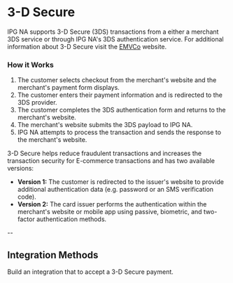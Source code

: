 
# 3-D Secure
IPG NA supports 3-D Secure (3DS) transactions from a either a merchant 3DS service or through IPG NA's 3DS authentication service. For additional information about 3-D Secure visit the [EMVCo](https://www.emvco.com/emv-technologies/3d-secure/) website.

### How it Works

1. The customer selects checkout from the merchant's website and the merchant's payment form displays.
2. The customer enters their payment information and is redirected to the 3DS provider.
3. The customer completes the 3DS authentication form and returns to the merchant's website.
4. The merchant's website submits the 3DS payload to IPG NA.
5. IPG NA attempts to process the transaction and sends the response to the merchant's website.

3-D Secure helps reduce fraudulent transactions and increases the transaction security for E-commerce transactions and has two available versions:

- **Version 1:** The customer is redirected to the issuer's website to provide additional authentication data (e.g. password or an SMS verification code).
- **Version 2:** The card issuer performs the authentication within the merchant's website or mobile app using passive, biometric, and two-factor authentication methods.

--

## Integration Methods

Build an integration that to accept a 3-D Secure payment.

<!-- type: row -->

<!-- type: card
title: Merchant Managed
description: Allows the 3DS authentication details that were completed by a third-party provider to be passed in the payment authorization transaction to IPG NA.
-->

<!-- type: card
title: Native
description: Allows the integration directly with IPG NA to obtain the 3DS authentication details and process the payment authorization transaction within the merchant's website or mobile app.
link: 
-->

<!-- type: card
title: Redirect
description: Allows the integration directly with IPG NA to obtain the 3DS authentication details and process the payment authorization transaction after the customer is redirected to the issuer's website..
link: 
-->

<!-- type: row-end -->

 
